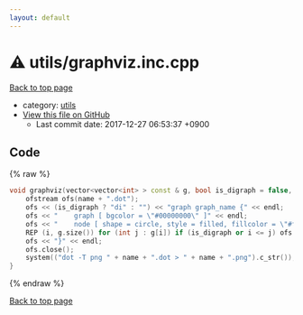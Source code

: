 ```yaml
---
layout: default
---
```


<!-- mathjax config similar to math.stackexchange -->
<script type="text/javascript" async
  src="https://cdnjs.cloudflare.com/ajax/libs/mathjax/2.7.5/MathJax.js?config=TeX-MML-AM_CHTML">
</script>
<script type="text/x-mathjax-config">
  MathJax.Hub.Config({
    TeX: { equationNumbers: { autoNumber: "AMS" }},
    tex2jax: {
      inlineMath: [ ['$','$'] ],
      processEscapes: true
    },
    "HTML-CSS": { matchFontHeight: false },
    displayAlign: "left",
    displayIndent: "2em"
  });
</script>

<script type="text/javascript" src="https://cdnjs.cloudflare.com/ajax/libs/jquery/3.4.1/jquery.min.js"></script>
<script src="https://cdn.jsdelivr.net/npm/jquery-balloon-js@1.1.2/jquery.balloon.min.js" integrity="sha256-ZEYs9VrgAeNuPvs15E39OsyOJaIkXEEt10fzxJ20+2I=" crossorigin="anonymous"></script>
<script type="text/javascript" src="../../assets/js/copy-button.js"></script>
<link rel="stylesheet" href="../../assets/css/copy-button.css" />


# :warning: utils/graphviz.inc.cpp

<a href="../../index.html">Back to top page</a>

* category: <a href="../../index.html#2b3583e6e17721c54496bd04e57a0c15">utils</a>
* <a href="{{ site.github.repository_url }}/blob/master/utils/graphviz.inc.cpp">View this file on GitHub</a>
    - Last commit date: 2017-12-27 06:53:37 +0900




## Code

{% raw %}
```cpp
void graphviz(vector<vector<int> > const & g, bool is_digraph = false, string const & name = "graph") {
    ofstream ofs(name + ".dot");
    ofs << (is_digraph ? "di" : "") << "graph graph_name {" << endl;
    ofs << "    graph [ bgcolor = \"#00000000\" ]" << endl;
    ofs << "    node [ shape = circle, style = filled, fillcolor = \"#ffffffff\" ]" << endl;
    REP (i, g.size()) for (int j : g[i]) if (is_digraph or i <= j) ofs << "    " << i << (is_digraph ? " -> " : " -- ") << j << endl;
    ofs << "}" << endl;
    ofs.close();
    system(("dot -T png " + name + ".dot > " + name + ".png").c_str());
}

```
{% endraw %}

<a href="../../index.html">Back to top page</a>

